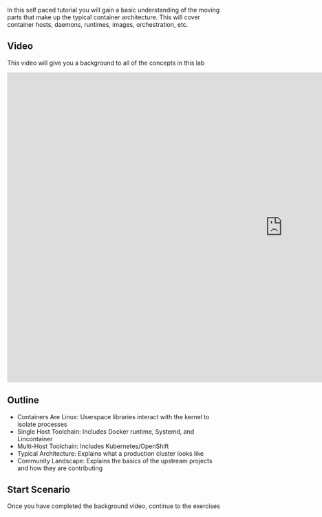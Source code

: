 In this self paced tutorial you will gain a basic understanding of the moving parts that make up the typical container architecture.  This will cover container hosts, daemons, runtimes, images, orchestration, etc.

## Video
This video will give you a background to all of the concepts in this lab

<iframe width="1280" height="720" src="https://www.youtube.com/embed/gcfjWF_H5SU" frameborder="0" allowfullscreen></iframe>

## Outline
- Containers Are Linux: Userspace libraries interact with the kernel to isolate processes
- Single Host Toolchain: Includes Docker runtime, Systemd, and Lincontainer
- Multi-Host Toolchain: Includes Kubernetes/OpenShift
- Typical Architecture: Explains what a production cluster looks like
- Community Landscape: Explains the basics of the upstream projects and how they are contributing

## Start Scenario
Once you have completed the background video, continue to the exercises
